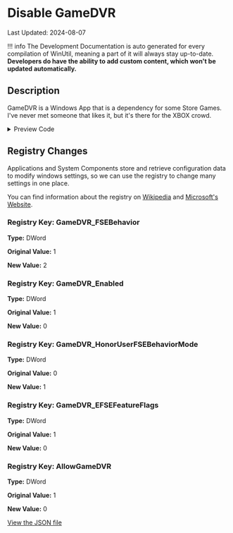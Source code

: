 # Disable GameDVR

Last Updated: 2024-08-07


!!! info
     The Development Documentation is auto generated for every compilation of WinUtil, meaning a part of it will always stay up-to-date. **Developers do have the ability to add custom content, which won't be updated automatically.**
## Description

GameDVR is a Windows App that is a dependency for some Store Games. I've never met someone that likes it, but it's there for the XBOX crowd.

<!-- BEGIN CUSTOM CONTENT -->

<!-- END CUSTOM CONTENT -->

<details>
<summary>Preview Code</summary>

```json
{
  "Content": "Disable GameDVR",
  "Description": "GameDVR is a Windows App that is a dependency for some Store Games. I've never met someone that likes it, but it's there for the XBOX crowd.",
  "category": "Essential Tweaks",
  "panel": "1",
  "Order": "a005_",
  "registry": [
    {
      "Path": "HKCU:\\System\\GameConfigStore",
      "Name": "GameDVR_FSEBehavior",
      "Value": "2",
      "OriginalValue": "1",
      "Type": "DWord"
    },
    {
      "Path": "HKCU:\\System\\GameConfigStore",
      "Name": "GameDVR_Enabled",
      "Value": "0",
      "OriginalValue": "1",
      "Type": "DWord"
    },
    {
      "Path": "HKCU:\\System\\GameConfigStore",
      "Name": "GameDVR_HonorUserFSEBehaviorMode",
      "Value": "1",
      "OriginalValue": "0",
      "Type": "DWord"
    },
    {
      "Path": "HKCU:\\System\\GameConfigStore",
      "Name": "GameDVR_EFSEFeatureFlags",
      "Value": "0",
      "OriginalValue": "1",
      "Type": "DWord"
    },
    {
      "Path": "HKLM:\\SOFTWARE\\Policies\\Microsoft\\Windows\\GameDVR",
      "Name": "AllowGameDVR",
      "Value": "0",
      "OriginalValue": "1",
      "Type": "DWord"
    }
  ],
  "link": "https://christitustech.github.io/winutil/dev/tweaks/Essential-Tweaks/DVR"
}
```

</details>

## Registry Changes
Applications and System Components store and retrieve configuration data to modify windows settings, so we can use the registry to change many settings in one place.


You can find information about the registry on [Wikipedia](https://www.wikiwand.com/en/Windows_Registry) and [Microsoft's Website](https://learn.microsoft.com/en-us/windows/win32/sysinfo/registry).

### Registry Key: GameDVR_FSEBehavior

**Type:** DWord

**Original Value:** 1

**New Value:** 2

### Registry Key: GameDVR_Enabled

**Type:** DWord

**Original Value:** 1

**New Value:** 0

### Registry Key: GameDVR_HonorUserFSEBehaviorMode

**Type:** DWord

**Original Value:** 0

**New Value:** 1

### Registry Key: GameDVR_EFSEFeatureFlags

**Type:** DWord

**Original Value:** 1

**New Value:** 0

### Registry Key: AllowGameDVR

**Type:** DWord

**Original Value:** 1

**New Value:** 0



<!-- BEGIN SECOND CUSTOM CONTENT -->

<!-- END SECOND CUSTOM CONTENT -->


[View the JSON file](https://github.com/ChrisTitusTech/winutil/tree/main/config/tweaks.json)

